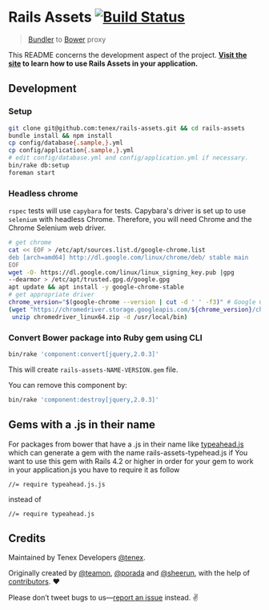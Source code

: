 # Rails Assets [![Build Status](https://travis-ci.org/tenex/rails-assets.svg?branch=master)](https://travis-ci.org/tenex/rails-assets)

> [Bundler](http://bundler.io) to [Bower](http://bower.io) proxy

This README concerns the development aspect of the project. **[Visit the site](https://rails-assets.org) to learn how to use Rails Assets in your application.**

## Development

### Setup

```sh
git clone git@github.com:tenex/rails-assets.git && cd rails-assets
bundle install && npm install
cp config/database{.sample,}.yml
cp config/application{.sample,}.yml
# edit config/database.yml and config/application.yml if necessary.
bin/rake db:setup
foreman start
```

### Headless chrome

`rspec` tests will use `capybara` for tests. Capybara's driver is set
up to use `selenium` with headless Chrome. Therefore, you will need
Chrome and the Chrome Selenium web driver.

``` sh
# get chrome
cat << EOF > /etc/apt/sources.list.d/google-chrome.list
deb [arch=amd64] http://dl.google.com/linux/chrome/deb/ stable main
EOF
wget -O- https://dl.google.com/linux/linux_signing_key.pub |gpg
--dearmor > /etc/apt/trusted.gpg.d/google.gpg
apt update && apt install -y google-chrome-stable
# get appropriate driver
chrome_version="$(google-chrome --version | cut -d ' ' -f3)" # Google Chrome 103.0.5060.53 -> 103.0.5060.53
(wget "https://chromedriver.storage.googleapis.com/${chrome_version}/chromedriver_linux64.zip" &&
 unzip chromedriver_linux64.zip -d /usr/local/bin)
```

### Convert Bower package into Ruby gem using CLI

```sh
bin/rake 'component:convert[jquery,2.0.3]'
```

This will create `rails-assets-NAME-VERSION.gem` file.

You can remove this component by:

```sh
bin/rake 'component:destroy[jquery,2.0.3]'
```


## Gems with a .js in their name

For packages from bower that have a .js in their name like [typeahead.js](https://github.com/twitter/typeahead.js) which can generate a gem with the name rails-assets-typehead.js if You want to use this gem with Rails 4.2 or higher in order for your gem to work in your application.js you have to require it as follow

```
//= require typeahead.js.js
```

instead of

```
//= require typeahead.js
```

## Credits

Maintained by Tenex Developers [@tenex](http://github.com/tenex).

Originally created by [@teamon](http://github.com/teamon), [@porada](http://github.com/porada) and [@sheerun](http://github.com/sheerun), with the help of [contributors](https://github.com/tenex/rails-assets/graphs/contributors). :heart:

Please don’t tweet bugs to us—[report an issue](https://github.com/tenex/rails-assets/issues) instead. :v:
